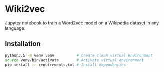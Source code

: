 # Wiki2vec

Jupyter notebook to train a Word2vec model on a Wikipedia dataset in any language.

## Installation

```bash
python3.5 -m venv venv          # Create clean virtual environment
source venv/bin/activate        # Activate virtual environment
pip install -r requirements.txt # Install dependencies
```
